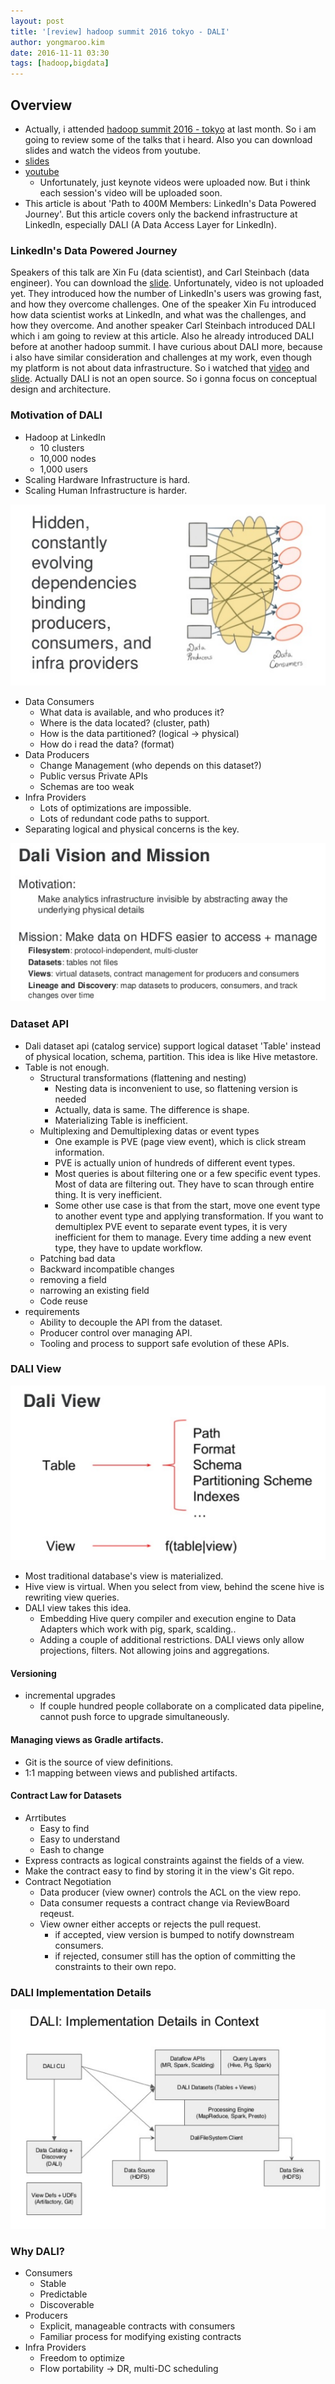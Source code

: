 ```yaml
---
layout: post
title: '[review] hadoop summit 2016 tokyo - DALI'
author: yongmaroo.kim
date: 2016-11-11 03:30
tags: [hadoop,bigdata]
---
```

## Overview

- Actually, i attended [hadoop summit 2016 - tokyo](http://hadoopsummit.org/tokyo/) at last month. So i am going to review some of the talks that i heard. Also you can download slides and watch the videos from youtube.
- [slides](http://hadoopsummit.org/tokyo/agenda/)
- [youtube](https://www.youtube.com/channel/UCAPa-K_rhylDZAUHVxqqsRA)
  - Unfortunately, just keynote videos were uploaded now. But i think each session's video will be uploaded soon.
- This article is about 'Path to 400M Members: LinkedIn's Data Powered Journey'. But this article covers only the backend infrastructure at LinkedIn, especially DALI (A Data Access Layer for LinkedIn).
  
### LinkedIn's Data Powered Journey

Speakers of this talk are Xin Fu (data scientist), and Carl Steinbach (data engineer). You can download the [slide](http://www.slideshare.net/HadoopSummit/path-to-400m-members-linkedins-data-powered-journey). Unfortunately, video is not uploaded yet.
They introduced how the number of LinkedIn's users was growing fast, and how they overcome challenges. One of the speaker Xin Fu introduced how data scientist works at LinkedIn, and what was the challenges, and how they overcome. And another speaker Carl Steinbach introduced DALI which i am going to review at this article.
Also he already introduced DALI before at another hadoop summit. I have curious about DALI more, because i also have similar consideration and challenges at my work, even though my platform is not about data infrastructure. So i watched that [video](https://www.youtube.com/watch?v=TC7HSAHL3Wk) and [slide](http://www.slideshare.net/cwsteinbach/linkedins-logical-data-access-layer-for-hadoop-strata-london-2016). Actually DALI is not an open source. So i gonna focus on conceptual design and architecture.

### Motivation of DALI

- Hadoop at LinkedIn
  - 10 clusters
  - 10,000 nodes
  - 1,000 users
- Scaling Hardware Infrastructure is hard.
- Scaling Human Infrastructure is harder.

![Motivations of DALI](/files/hadoop-summit/dali/motivation_dali.png)

- Data Consumers
  - What data is available, and who produces it?
  - Where is the data located? (cluster, path)
  - How is the data partitioned? (logical -> physical)
  - How do i read the data? (format)
- Data Producers
  - Change Management (who depends on this dataset?)
  - Public versus Private APIs
  - Schemas are too weak
- Infra Providers
  - Lots of optimizations are impossible.
  - Lots of redundant code paths to support.
- Separating logical and physical concerns is the key.

![DALI Vision and Mission](/files/hadoop-summit/dali/dali_vision.png)


### Dataset API

- Dali dataset api (catalog service) support logical dataset 'Table' instead of physical location, schema, partition. This idea is like Hive metastore.
- Table is not enough.
  - Structural transformations (flattening and nesting)
    - Nesting data is inconvenient to use, so flattening version is needed
    - Actually, data is same. The difference is shape.
	- Materializing Table is inefficient.
  - Multiplexing and Demultiplexing datas or event types
    - One example is PVE (page view event), which is click stream information.
	- PVE is actually union of hundreds of different event types.
	- Most queries is about filtering one or a few specific event types. Most of data are filtering out. They have to scan through entire thing. It is very inefficient.
	- Some other use case is that from the start, move one event type to another event type and applying transformation. If you want to demultiplex PVE event to separate event types, it is very inefficient for them to manage. Every time adding a new event type, they have to update workflow.
  - Patching bad data
  - Backward incompatible changes 
   - removing a field
   - narrowing an existing field
  - Code reuse
- requirements
  - Ability to decouple the API from the dataset.
  - Producer control over managing API.
  - Tooling and process to support safe evolution of these APIs.


### DALI View
  
![DALI View](/files/hadoop-summit/dali/dali_view.png)
	
- Most traditional database's view is materialized.
- Hive view is virtual. When you select from view, behind the scene hive is rewriting view queries.
- DALI view takes this idea.
  - Embedding Hive query compiler and execution engine to Data Adapters which work with pig, spark, scalding..
  - Adding a couple of additional restrictions. DALI views only allow projections, filters. Not allowing joins and aggregations.

#### Versioning

- incremental upgrades
  - If couple hundred people collaborate on a complicated data pipeline, cannot push force to upgrade simultaneously.

#### Managing views as Gradle artifacts.

- Git is the source of view definitions.
- 1:1 mapping between views and published artifacts.

#### Contract Law for Datasets

- Arrtibutes 
  - Easy to find
  - Easy to understand
  - Eash to change
- Express contracts as logical constraints against the fields of a view.
- Make the contract easy to find by storing it in the view's Git repo.
- Contract Negotiation
  - Data producer (view owner) controls the ACL on the view repo.
  - Data consumer requests a contract change via ReviewBoard reqeust.
  - View owner either accepts or rejects the pull request.
    - if accepted, view version is bumped to notify downstream consumers.
	- if rejected, consumer still has the option of committing the constraints to their own repo.

### DALI Implementation Details

![DALI Implementation Details](/files/hadoop-summit/dali/dali_implementation.png)
	
### Why DALI?

- Consumers
  - Stable
  - Predictable
  - Discoverable
- Producers
  - Explicit, manageable contracts with consumers
  - Familiar process for modifying existing contracts
- Infra Providers
  - Freedom to optimize
  - Flow portability -> DR, multi-DC scheduling
